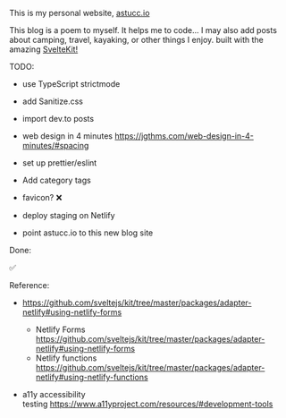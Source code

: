 This is my personal website, [astucc.io](https://astucc.io/)

This blog is a poem to myself. It helps me to code... I may also add posts about camping, travel, kayaking, or other things I enjoy.
built with the amazing [SvelteKit!](https://kit.svelte.dev/)

TODO:

- use TypeScript strictmode
- add Sanitize.css
- import dev.to posts
- web design in 4 minutes https://jgthms.com/web-design-in-4-minutes/#spacing
- set up prettier/eslint
- Add category tags
- favicon? ❌
- deploy staging on Netlify

- point astucc.io to this new blog site

Done:

✅

Reference:

- https://github.com/sveltejs/kit/tree/master/packages/adapter-netlify#using-netlify-forms

  - Netlify Forms https://github.com/sveltejs/kit/tree/master/packages/adapter-netlify#using-netlify-forms
  - Netlify functions https://github.com/sveltejs/kit/tree/master/packages/adapter-netlify#using-netlify-functions

- a11y accessibility testing https://www.a11yproject.com/resources/#development-tools
